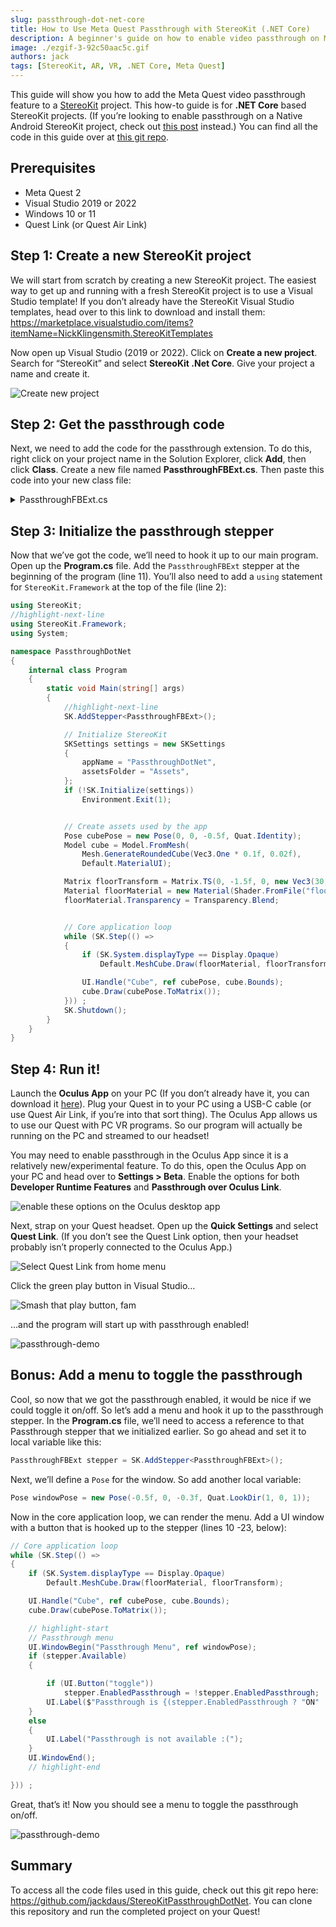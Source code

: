 ```yaml
---
slug: passthrough-dot-net-core
title: How to Use Meta Quest Passthrough with StereoKit (.NET Core)
description: A beginner's guide on how to enable video passthrough on Meta Quest for a .NET Core StereoKit project.
image: ./ezgif-3-92c50aac5c.gif
authors: jack
tags: [StereoKit, AR, VR, .NET Core, Meta Quest]
---
```

This guide will show you how to add the Meta Quest video passthrough feature to a [StereoKit](https://stereokit.net/) project. This how-to guide is for **.NET Core** based StereoKit projects.<!--truncate--> (If you’re looking to enable passthrough on a Native Android StereoKit project, check out [this post](/blog/passthrough-native-android) instead.) You can find all the code in this guide over at [this git repo](https://github.com/jackdaus/StereoKitPassthroughDotNet). 

## Prerequisites
- Meta Quest 2
- Visual Studio 2019 or 2022
- Windows 10 or 11
- Quest Link (or Quest Air Link)

## Step 1: Create a new StereoKit project
We will start from scratch by creating a new StereoKit project. The easiest way to get up and running with a fresh StereoKit project is to use a Visual Studio template! If you don’t already have the StereoKit Visual Studio templates, head over to this link to download and install them: https://marketplace.visualstudio.com/items?itemName=NickKlingensmith.StereoKitTemplates

Now open up Visual Studio (2019 or 2022). Click on **Create a new project**. Search for “StereoKit” and select **StereoKit .Net Core**. Give your project a name and create it.

![Create new project](./creating-new-project.png)

## Step 2: Get the passthrough code
Next, we need to add the code for the passthrough extension. To do this, right click on your project name in the Solution Explorer, click **Add**, then click **Class**. Create a new file named **PassthroughFBExt.cs**. Then paste this code into your new class file:

<details>
<summary>PassthroughFBExt.cs</summary>

```csharp
using System;
using System.Runtime.InteropServices;

namespace StereoKit.Framework
{
	class PassthroughFBExt : IStepper
	{
		bool extAvailable;
		bool enabled;
		bool enabledPassthrough;
		bool enableOnInitialize;
		bool passthroughRunning;
		XrPassthroughFB      activePassthrough = new XrPassthroughFB();
		XrPassthroughLayerFB activeLayer       = new XrPassthroughLayerFB();

		Color oldColor;
		bool  oldSky;

		public bool Available => extAvailable;
		public bool Enabled { get => extAvailable && enabled; set => enabled = value; }
		public bool EnabledPassthrough { get => enabledPassthrough; set {
			if (Available && enabledPassthrough != value) {
				enabledPassthrough = value;
				if ( enabledPassthrough) StartPassthrough();
				if (!enabledPassthrough) EndPassthrough();
			}
		} }

		public PassthroughFBExt() : this(true) { }
		public PassthroughFBExt(bool enabled = true)
		{
			if (SK.IsInitialized)
				Log.Err("PassthroughFBExt must be constructed before StereoKit is initialized!");
			Backend.OpenXR.RequestExt("XR_FB_passthrough");
			enableOnInitialize = enabled;
		}

		public bool Initialize()
		{
			extAvailable =
				Backend.XRType == BackendXRType.OpenXR &&
				Backend.OpenXR.ExtEnabled("XR_FB_passthrough") &&
				LoadBindings();

			if (enableOnInitialize)
				EnabledPassthrough = true;
			return true;
		}

		public void Step()
		{
			if (!EnabledPassthrough) return;

			XrCompositionLayerPassthroughFB layer = new XrCompositionLayerPassthroughFB(
				XrCompositionLayerFlags.BLEND_TEXTURE_SOURCE_ALPHA_BIT, activeLayer);
			Backend.OpenXR.AddCompositionLayer(layer, -1);
		}

		public void Shutdown()
		{
			EnabledPassthrough = false;
		}

		void StartPassthrough()
		{
			if (!extAvailable) return;
			if (passthroughRunning) return;
			passthroughRunning = true;

			oldColor = Renderer.ClearColor;
			oldSky   = Renderer.EnableSky;

			XrResult result = xrCreatePassthroughFB(
				Backend.OpenXR.Session,
				new XrPassthroughCreateInfoFB(XrPassthroughFlagsFB.IS_RUNNING_AT_CREATION_BIT_FB),
				out activePassthrough);

			result = xrCreatePassthroughLayerFB(
				Backend.OpenXR.Session,
				new XrPassthroughLayerCreateInfoFB(activePassthrough, XrPassthroughFlagsFB.IS_RUNNING_AT_CREATION_BIT_FB, XrPassthroughLayerPurposeFB.RECONSTRUCTION_FB),
				out activeLayer);

			Renderer.ClearColor = Color.BlackTransparent;
			Renderer.EnableSky  = false;
		}

		void EndPassthrough()
		{
			if (!passthroughRunning) return;
			passthroughRunning = false;

			xrPassthroughPauseFB       (activePassthrough);
			xrDestroyPassthroughLayerFB(activeLayer);
			xrDestroyPassthroughFB     (activePassthrough);

			Renderer.ClearColor = oldColor;
			Renderer.EnableSky  = oldSky;
		}

		#region OpenXR native bindings and types
		enum XrStructureType : UInt64
		{
			XR_TYPE_PASSTHROUGH_CREATE_INFO_FB = 1000118001,
			XR_TYPE_PASSTHROUGH_LAYER_CREATE_INFO_FB = 1000118002,
			XR_TYPE_PASSTHROUGH_STYLE_FB = 1000118020,
			XR_TYPE_COMPOSITION_LAYER_PASSTHROUGH_FB = 1000118003,
		}
		enum XrPassthroughFlagsFB : UInt64
		{
			None = 0,
			IS_RUNNING_AT_CREATION_BIT_FB = 0x00000001
		}
		enum XrCompositionLayerFlags : UInt64
		{
			None = 0,
			CORRECT_CHROMATIC_ABERRATION_BIT = 0x00000001,
			BLEND_TEXTURE_SOURCE_ALPHA_BIT = 0x00000002,
			UNPREMULTIPLIED_ALPHA_BIT = 0x00000004,
		}
		enum XrPassthroughLayerPurposeFB : UInt32
		{
			RECONSTRUCTION_FB = 0,
			PROJECTED_FB = 1,
			TRACKED_KEYBOARD_HANDS_FB = 1000203001,
			MAX_ENUM_FB = 0x7FFFFFFF,
		}
		enum XrResult : UInt32
		{
			Success = 0,
		}

#pragma warning disable 0169 // handle is not "used", but required for interop
		struct XrPassthroughFB      { ulong handle; }
		struct XrPassthroughLayerFB { ulong handle; }
#pragma warning restore 0169

		[StructLayout(LayoutKind.Sequential)]
		struct XrPassthroughCreateInfoFB
		{
			private XrStructureType             type;
			public  IntPtr                      next;
			public  XrPassthroughFlagsFB        flags;

			public XrPassthroughCreateInfoFB(XrPassthroughFlagsFB passthroughFlags)
			{
				type  = XrStructureType.XR_TYPE_PASSTHROUGH_CREATE_INFO_FB;
				next  = IntPtr.Zero;
				flags = passthroughFlags;
			}
		}
		[StructLayout(LayoutKind.Sequential)]
		struct XrPassthroughLayerCreateInfoFB
		{
			private XrStructureType             type;
			public  IntPtr                      next;
			public  XrPassthroughFB             passthrough;
			public  XrPassthroughFlagsFB        flags;
			public  XrPassthroughLayerPurposeFB purpose;

			public XrPassthroughLayerCreateInfoFB(XrPassthroughFB passthrough, XrPassthroughFlagsFB flags, XrPassthroughLayerPurposeFB purpose)
			{
				type  = XrStructureType.XR_TYPE_PASSTHROUGH_LAYER_CREATE_INFO_FB;
				next  = IntPtr.Zero;
				this.passthrough = passthrough;
				this.flags       = flags;
				this.purpose     = purpose;
			}
		}
		[StructLayout(LayoutKind.Sequential)]
		struct XrPassthroughStyleFB
		{
			public XrStructureType             type;
			public IntPtr                      next;
			public float                       textureOpacityFactor;
			public Color                       edgeColor;
			public XrPassthroughStyleFB(float textureOpacityFactor, Color edgeColor)
			{
				type = XrStructureType.XR_TYPE_PASSTHROUGH_STYLE_FB;
				next = IntPtr.Zero;
				this.textureOpacityFactor = textureOpacityFactor;
				this.edgeColor            = edgeColor;
			}
		}
		[StructLayout(LayoutKind.Sequential)]
		struct XrCompositionLayerPassthroughFB
		{
			public XrStructureType             type;
			public IntPtr                      next;
			public XrCompositionLayerFlags     flags;
			public ulong                       space;
			public XrPassthroughLayerFB        layerHandle;
			public XrCompositionLayerPassthroughFB(XrCompositionLayerFlags flags, XrPassthroughLayerFB layerHandle)
			{
				type = XrStructureType.XR_TYPE_COMPOSITION_LAYER_PASSTHROUGH_FB;
				next = IntPtr.Zero;
				space = 0;
				this.flags = flags;
				this.layerHandle = layerHandle;
			}
		}

		delegate XrResult del_xrCreatePassthroughFB       (ulong session, [In] XrPassthroughCreateInfoFB createInfo, out XrPassthroughFB outPassthrough);
		delegate XrResult del_xrDestroyPassthroughFB      (XrPassthroughFB passthrough);
		delegate XrResult del_xrPassthroughStartFB        (XrPassthroughFB passthrough);
		delegate XrResult del_xrPassthroughPauseFB        (XrPassthroughFB passthrough);
		delegate XrResult del_xrCreatePassthroughLayerFB  (ulong session, [In] XrPassthroughLayerCreateInfoFB createInfo, out XrPassthroughLayerFB outLayer);
		delegate XrResult del_xrDestroyPassthroughLayerFB (XrPassthroughLayerFB layer);
		delegate XrResult del_xrPassthroughLayerPauseFB   (XrPassthroughLayerFB layer);
		delegate XrResult del_xrPassthroughLayerResumeFB  (XrPassthroughLayerFB layer);
		delegate XrResult del_xrPassthroughLayerSetStyleFB(XrPassthroughLayerFB layer, [In] XrPassthroughStyleFB style);

		del_xrCreatePassthroughFB        xrCreatePassthroughFB;
		del_xrDestroyPassthroughFB       xrDestroyPassthroughFB;
		del_xrPassthroughStartFB         xrPassthroughStartFB;
		del_xrPassthroughPauseFB         xrPassthroughPauseFB;
		del_xrCreatePassthroughLayerFB   xrCreatePassthroughLayerFB;
		del_xrDestroyPassthroughLayerFB  xrDestroyPassthroughLayerFB;
		del_xrPassthroughLayerPauseFB    xrPassthroughLayerPauseFB;
		del_xrPassthroughLayerResumeFB   xrPassthroughLayerResumeFB;
		del_xrPassthroughLayerSetStyleFB xrPassthroughLayerSetStyleFB;

		bool LoadBindings()
		{
			xrCreatePassthroughFB        = Backend.OpenXR.GetFunction<del_xrCreatePassthroughFB>       ("xrCreatePassthroughFB");
			xrDestroyPassthroughFB       = Backend.OpenXR.GetFunction<del_xrDestroyPassthroughFB>      ("xrDestroyPassthroughFB");
			xrPassthroughStartFB         = Backend.OpenXR.GetFunction<del_xrPassthroughStartFB>        ("xrPassthroughStartFB");
			xrPassthroughPauseFB         = Backend.OpenXR.GetFunction<del_xrPassthroughPauseFB>        ("xrPassthroughPauseFB");
			xrCreatePassthroughLayerFB   = Backend.OpenXR.GetFunction<del_xrCreatePassthroughLayerFB>  ("xrCreatePassthroughLayerFB");
			xrDestroyPassthroughLayerFB  = Backend.OpenXR.GetFunction<del_xrDestroyPassthroughLayerFB> ("xrDestroyPassthroughLayerFB");
			xrPassthroughLayerPauseFB    = Backend.OpenXR.GetFunction<del_xrPassthroughLayerPauseFB>   ("xrPassthroughLayerPauseFB");
			xrPassthroughLayerResumeFB   = Backend.OpenXR.GetFunction<del_xrPassthroughLayerResumeFB>  ("xrPassthroughLayerResumeFB");
			xrPassthroughLayerSetStyleFB = Backend.OpenXR.GetFunction<del_xrPassthroughLayerSetStyleFB>("xrPassthroughLayerSetStyleFB");

			return
				xrCreatePassthroughFB        != null &&
				xrDestroyPassthroughFB       != null &&
				xrPassthroughStartFB         != null &&
				xrPassthroughPauseFB         != null &&
				xrCreatePassthroughLayerFB   != null &&
				xrDestroyPassthroughLayerFB  != null &&
				xrPassthroughLayerPauseFB    != null &&
				xrPassthroughLayerResumeFB   != null &&
				xrPassthroughLayerSetStyleFB != null;
		}
		#endregion
	}
}
```

For the latest version of this code, check out the source at: 

https://github.com/StereoKit/StereoKit/blob/master/Examples/StereoKitTest/Tools/PassthroughFBExt.cs 
</details>

## Step 3: Initialize the passthrough stepper
Now that we’ve got the code, we’ll need to hook it up to our main program. Open up the **Program.cs** file. Add the `PassthroughFBExt` stepper at the beginning of the program (line 11). You’ll also need to add a `using` statement for `StereoKit.Framework` at the top of the file (line 2):

```csharp title="program.cs" showLineNumbers
using StereoKit;
//highlight-next-line
using StereoKit.Framework;
using System;

namespace PassthroughDotNet
{
    internal class Program
    {
        static void Main(string[] args)
        {
            //highlight-next-line
            SK.AddStepper<PassthroughFBExt>();

            // Initialize StereoKit
            SKSettings settings = new SKSettings
            {
                appName = "PassthroughDotNet",
                assetsFolder = "Assets",
            };
            if (!SK.Initialize(settings))
                Environment.Exit(1);


            // Create assets used by the app
            Pose cubePose = new Pose(0, 0, -0.5f, Quat.Identity);
            Model cube = Model.FromMesh(
                Mesh.GenerateRoundedCube(Vec3.One * 0.1f, 0.02f),
                Default.MaterialUI);

            Matrix floorTransform = Matrix.TS(0, -1.5f, 0, new Vec3(30, 0.1f, 30));
            Material floorMaterial = new Material(Shader.FromFile("floor.hlsl"));
            floorMaterial.Transparency = Transparency.Blend;


            // Core application loop
            while (SK.Step(() =>
            {
                if (SK.System.displayType == Display.Opaque)
                    Default.MeshCube.Draw(floorMaterial, floorTransform);

                UI.Handle("Cube", ref cubePose, cube.Bounds);
                cube.Draw(cubePose.ToMatrix());
            })) ;
            SK.Shutdown();
        }
    }
} 
```

## Step 4: Run it!
Launch the **Oculus App** on your PC (If you don’t already have it, you can download it [here](https://www.meta.com/quest/setup/)). Plug your Quest in to your PC using a USB-C cable (or use Quest Air Link, if you’re into that sort thing). The Oculus App allows us to use our Quest with PC VR programs. So our program will actually be running on the PC and streamed to our headset! 

You may need to enable passthrough in the Oculus App since it is a relatively new/experimental feature. To do this, open the Oculus App on your PC and head over to **Settings > Beta**. Enable the options for both **Developer Runtime Features** and **Passthrough over Oculus Link**.

![enable these options on the Oculus desktop app](quest-link-settings.png)

Next, strap on your Quest headset. Open up the **Quick Settings** and select **Quest Link**. (If you don’t see the Quest Link option, then your headset probably isn’t properly connected to the Oculus App.)

![Select Quest Link from home menu](select-quest-link.png)

Click the green play button in Visual Studio…

![Smash that play button, fam](launch-app.png)

…and the program will start up with passthrough enabled!

![passthrough-demo](ezgif-3-92c50aac5c.gif)

## Bonus: Add a menu to toggle the passthrough
Cool, so now that we got the passthrough enabled, it would be nice if we could toggle it on/off. So let’s add a menu and hook it up to the passthrough stepper. In the **Program.cs** file, we’ll need to access a reference to that Passthrough stepper that we initialized earlier. So go ahead and set it to local variable like this:

```csharp title="Program.cs"
PassthroughFBExt stepper = SK.AddStepper<PassthroughFBExt>();
```

Next, we’ll define a `Pose` for the window. So add another local variable:
```csharp title="Program.cs"
Pose windowPose = new Pose(-0.5f, 0, -0.3f, Quat.LookDir(1, 0, 1));
```

Now in the core application loop, we can render the menu. Add a UI window with a button that is hooked up to the stepper (lines 10 -23, below):

```csharp title="Program.cs" showLineNumbers
// Core application loop
while (SK.Step(() =>
{
    if (SK.System.displayType == Display.Opaque)
        Default.MeshCube.Draw(floorMaterial, floorTransform);

    UI.Handle("Cube", ref cubePose, cube.Bounds);
    cube.Draw(cubePose.ToMatrix());

    // highlight-start
    // Passthrough menu
    UI.WindowBegin("Passthrough Menu", ref windowPose);
    if (stepper.Available)
    {

        if (UI.Button("toggle"))
            stepper.EnabledPassthrough = !stepper.EnabledPassthrough;
        UI.Label($"Passthrough is {(stepper.EnabledPassthrough ? "ON" : "OFF")}");
    }
    else
    {
        UI.Label("Passthrough is not available :(");
    }
    UI.WindowEnd();
    // highlight-end

})) ;
```

Great, that’s it! Now you should see a menu to toggle the passthrough on/off.

![passthrough-demo](passthrough-toggle-menu.png) 

## Summary
To access all the code files used in this guide, check out this git repo here: https://github.com/jackdaus/StereoKitPassthroughDotNet. You can clone this repository and run the completed project on your Quest!